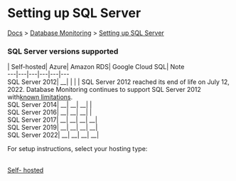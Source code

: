 # Setting up SQL Server

[Docs](https://docs.datadoghq.com/) > [Database
Monitoring](https://docs.datadoghq.com/database_monitoring/) > [Setting up SQL
Server](https://docs.datadoghq.com/database_monitoring/setup_sql_server/)

### SQL Server versions supported

| Self-hosted| Azure| Amazon RDS| Google Cloud SQL| Note  
---|---|---|---|---|---  
SQL Server 2012|  __| | | | SQL Server 2012 reached its end of life on July 12, 2022. Database Monitoring continues to support SQL Server 2012 with[known limitations](https://docs.datadoghq.com/database_monitoring/setup_sql_server/troubleshooting/#known-limitations).  
SQL Server 2014|  __| __| __| |   
SQL Server 2016|  __| __| __| |   
SQL Server 2017|  __| __| __| __|  
SQL Server 2019|  __| __| __| __|  
SQL Server 2022|  __| __| __| __|  
  
For setup instructions, select your hosting type:

[  
Self-
hosted](https://docs.datadoghq.com/database_monitoring/setup_sql_server/selfhosted)

[](https://docs.datadoghq.com/database_monitoring/setup_sql_server/rds)

[](https://docs.datadoghq.com/database_monitoring/setup_sql_server/azure)

[](https://docs.datadoghq.com/database_monitoring/setup_sql_server/gcsql)

  

